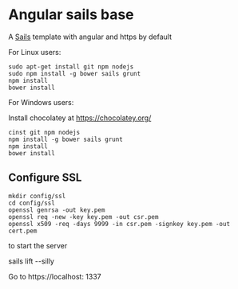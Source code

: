 # **Angular sails base**

A [Sails](http://sailsjs.org) template with angular and https by default

For Linux users:

    sudo apt-get install git npm nodejs
    sudo npm install -g bower sails grunt
    npm install
    bower install

For Windows users:

Install chocolatey at https://chocolatey.org/

    cinst git npm nodejs
    npm install -g bower sails grunt
    npm install
    bower install

## Configure SSL ##

    mkdir config/ssl
    cd config/ssl
    openssl genrsa -out key.pem
    openssl req -new -key key.pem -out csr.pem
    openssl x509 -req -days 9999 -in csr.pem -signkey key.pem -out cert.pem

to start the server

sails lift --silly

Go to https://localhost: 1337
